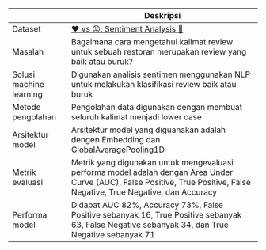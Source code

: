 | | Deskripsi |
| ----------- | ----------- |
| Dataset | [❤️ vs 😡: Sentiment Analysis 📝](https://www.kaggle.com/datasets/mohidabdulrehman/vs-sentiment-analysis?resource=download) |
| Masalah | Bagaimana cara mengetahui kalimat review untuk sebuah restoran merupakan review yang baik atau buruk? |
| Solusi machine learning | Digunakan analisis sentimen menggunakan NLP untuk melakukan klasifikasi review baik atau buruk |
| Metode pengolahan | Pengolahan data digunakan dengan membuat seluruh kalimat menjadi lower case |
| Arsitektur model | Arsitektur model yang diguanakan adalah dengen Embedding dan GlobalAveragePooling1D |
| Metrik evaluasi | Metrik yang digunakan untuk mengevaluasi performa model adalah dengan Area Under Curve (AUC), False Positive, True Positive, False Negative, True Negative, dan Accuracy |
| Performa model | Didapat AUC 82%, Accuracy 73%, False Positive sebanyak 16, True Positive sebanyak 63, False Negative sebanyak 34, dan True Negative sebanyak 71  |
